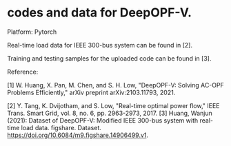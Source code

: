 # codes and data for DeepOPF-V.
Platform: Pytorch

Real-time load data for IEEE 300-bus system can be found in [2].

Training and testing samples for the uploaded code can be found in [3].

Reference:

[1] W. Huang, X. Pan, M. Chen, and S. H. Low, "DeepOPF-V: Solving AC-OPF Problems Efficiently," arXiv preprint arXiv:2103.11793, 2021.

[2] Y. Tang, K. Dvijotham, and S. Low, "Real-time optimal power flow," IEEE Trans. Smart Grid, vol. 8, no. 6, pp. 2963-2973, 2017.
[3] Huang, Wanjun (2021): Dataset of DeepOPF-V: Modified IEEE 300-bus system with real-time load data. figshare. Dataset. https://doi.org/10.6084/m9.figshare.14906499.v1.

